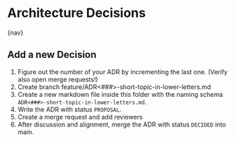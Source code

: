 # Architecture Decisions

{nav}

## Add a new Decision

1. Figure out the number of your ADR by incrementing the last one. (Verify also open merge requests!)
2. Create branch feature/ADR<###>-short-topic-in-lower-letters.md
3. Create a new markdown file inside this folder with the naming schema `ADR<###>-short-topic-in-lower-letters.md`.
4. Write the ADR with status `PROPOSAL`.
5. Create a merge request and add reviewers
6. After discussion and alignment, merge the ADR with status `DECIDED` into main.

